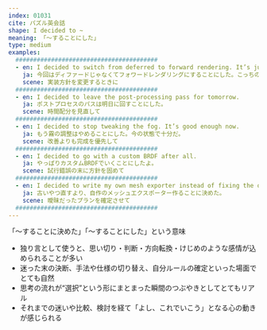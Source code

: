 ```yaml
---
index: 01031
cite: パズル英会話
shape: I decided to ~
meaning: 「〜することにした」
type: medium
examples:
  ########################################
  - en: I decided to switch from deferred to forward rendering. It’s just simpler for this case.
    ja: 今回はディファードじゃなくてフォワードレンダリングにすることにした。こっちのほうが単純だし。
    scene: 実装方針を変更するときに
  ########################################
  - en: I decided to leave the post-processing pass for tomorrow.
    ja: ポストプロセスのパスは明日に回すことにした。
    scene: 時間配分を見直して
  ########################################
  - en: I decided to stop tweaking the fog. It’s good enough now.
    ja: もう霧の調整はやめることにした。今の状態で十分だ。
    scene: 改善よりも完成を優先して
  ########################################
  - en: I decided to go with a custom BRDF after all.
    ja: やっぱりカスタムBRDFでいくことにしたよ。
    scene: 試行錯誤の末に方針を固めて
  ########################################
  - en: I decided to write my own mesh exporter instead of fixing the old one.
    ja: 古いやつ直すより、自作のメッシュエクスポーター作ることに決めた。
    scene: 曖昧だったプランを確定させて
  ########################################
---
```


「〜することに決めた」「〜することにした」という意味

- 独り言として使うと、思い切り・判断・方向転換・けじめのような感情が込められることが多い
- 迷った末の決断、手法や仕様の切り替え、自分ルールの確定といった場面でとても自然
- 思考の流れが“選択”という形にまとまった瞬間のつぶやきとしてとてもリアル
- それまでの迷いや比較、検討を経て「よし、これでいこう」となる心の動きが感じられる

